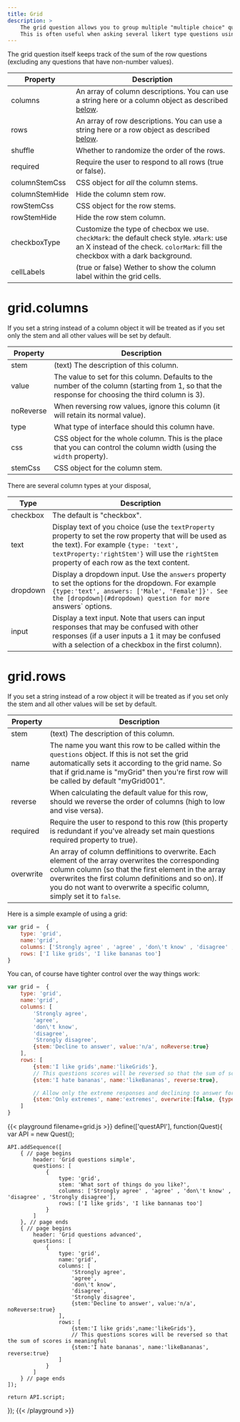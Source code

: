```yaml
---
title: Grid
description: >
    The grid question allows you to group multiple "multiple choice" questions into a single table.
    This is often useful when asking several likert type questions using the same scale.
---
```


The grid question itself keeps track of the sum of the row questions (excluding any questions that have non-number values).

Property    	| Description
----------- 	| -----------
columns 		| An array of column descriptions. You can use a string here or a column object as described [below](#gridcolumns).
rows 			| An array of row descriptions. You can use a string here or a row object as described [below](#gridrows).
shuffle 		| Whether to randomize the order of the rows.
required 		| Require the user to respond to all rows (true or false).
columnStemCss	| CSS object for *all* the column stems.
columnStemHide	| Hide the column stem row.
rowStemCss		| CSS object for the row stems.
rowStemHide 	| Hide the row stem column.
checkboxType	| Customize the type of checbox we use. `checkMark`: the default check style. `xMark`: use an X instead of the check. `colorMark`: fill the checkbox with a dark background.
cellLabels 		| (true or false) Wether to show the column label within the grid cells.

# grid.columns
If you set a string instead of a column object it will be treated as if you set only the stem and all other values will be set by default.

Property    | Description
----------- | -----------
stem 		| (text) The description of this column.
value 		| The value to set for this column. Defaults to the number of the column (starting from 1, so that the response for choosing the third column is 3).
noReverse 	| When reversing row values, ignore this column (it will retain its normal value).
type		| What type of interface should this column have. 
css 		| CSS object for the whole column. This is the place that you can control the column width (using the `width` property).
stemCss		| CSS object for the column stem.

There are several column types at your disposal, 

Type        | Description
----------- | -----------
checkbox    | The default is "checkbox".
text        | Display text of you choice (use the `textProperty` property to set the row property that will be used as the text).  For example `{type: 'text', textProperty:'rightStem'}` will use the `rightStem` property of each row as the text content.
dropdown    | Display a dropdown input. Use the `answers` property to set the options for the dropdown. For example `{type:'text', answers: ['Male', 'Female']}'. See the [dropdown](#dropdown) question for more `answers` options.
input       | Display a text input. Note that users can input responses that may be confused with other responses (if a user inputs a 1 it may be confused with a selection of a checkbox in the first column).

# grid.rows
If you set a string instead of a row object it will be treated as if you set only the stem and all other values will be set by default.

Property     | Description
----------- | -----------
stem 		| (text) The description of this column.
name 		| The name you want this row to be called within the `questions` object. If this is not set the grid automatically sets it according to the grid name. So that if grid.name is "myGrid" then you're first row will be called by default "myGrid001".
reverse 	| When calculating the default value for this row, should we reverse the order of columns (high to low and vise versa).
required 	| Require the user to respond to this row (this property is redundant if you've already set main questions required property to true).
overwrite   | An array of column deffinitions to overwrite. Each element of the array overwrites the corresponding column column (so that the first element in the array overwrites the first column definitions and so on). If you do not want to overwrite a specific column, simply set it to `false`.

Here is a simple example of using a grid:

```javascript
var grid = 	{
	type: 'grid',
	name:'grid',
	columns: ['Strongly agree' , 'agree' , 'don\'t know' , 'disagree' , 'Strongly disagree'],
	rows: ['I like grids', 'I like bananas too']
}
```

You can, of course have tighter control over the way things work:

```javascript
var grid = 	{
	type: 'grid',
	name:'grid',
	columns: [
		'Strongly agree',
		'agree',
		'don\'t know',
		'disagree',
		'Strongly disagree',
		{stem:'Decline to answer', value:'n/a', noReverse:true}
	],
	rows: [
		{stem:'I like grids',name:'likeGrids'},
		// This questions scores will be reversed so that the sum of scores is meaningful 
		{stem:'I hate bananas', name:'likeBananas', reverse:true},

        // Allow only the extreme responses and declining to answer for this row only
		{stem:'Only extremes', name:'extremes', overwrite:[false, {type:'text'}, {type:'text'}, {type:'text'}, false, false]}
	]
}
```

{{< playground filename=grid.js  >}}
define(['questAPI'], function(Quest){
    var API = new Quest();

    API.addSequence([
        { // page begins
            header: 'Grid questions simple',
            questions: [
                {
                    type: 'grid',
                    stem: 'What sort of things do you like?',
                    columns: ['Strongly agree' , 'agree' , 'don\'t know' , 'disagree' , 'Strongly disagree'],
                    rows: ['I like grids', 'I like bannanas too']
                }
            ]
        }, // page ends
        { // page begins
            header: 'Grid questions advanced',
            questions: [
                {
                    type: 'grid',
                    name:'grid',
                    columns: [
                        'Strongly agree',
                        'agree',
                        'don\'t know',
                        'disagree',
                        'Strongly disagree',
                        {stem:'Decline to answer', value:'n/a', noReverse:true}
                    ],
                    rows: [
                        {stem:'I like grids',name:'likeGrids'},
                        // This questions scores will be reversed so that the sum of scores is meaningful
                        {stem:'I hate bananas', name:'likeBananas', reverse:true}
                    ]
                }
            ]
        } // page ends
    ]);

    return API.script;
});
{{< /playground >}}
